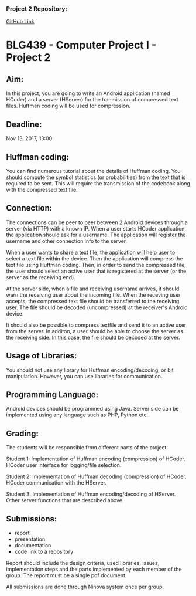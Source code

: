 ### Project 2 Repository:

[GitHub Link](https://github.com/cobang/HCoder-HServer)


BLG439 - Computer Project I - Project 2
========================================

Aim:
----

In this project, you are going to write an Android application (named HCoder) and a server (HServer) for the tranmission of compressed text files. Huffman coding will be used for compression.

Deadline:
---------

Nov 13, 2017, 13:00


Huffman coding:
---------------

You can find numerous tutorial about the details of Huffman coding. You should compute the symbol statistics (or probabilities) from the text that is required to be sent. This will require the transmission of the codebook along with the compressed text file.

Connection:
-----------

The connections can be peer to peer between 2 Android devices through a server (via HTTP) with a known IP.
When a user starts HCoder application, the application should ask for a username.
The application will register the username and other connection info to the server.

When a user wants to share a text file, the application will help user to select a text file within the device. Then the application will compress the text file using Huffman coding. Then, in order to send the compressed file, the user should select an active user that is registered at the server (or the server as the receiving end).

At the server side, when a file and receiving username arrives, it should warn the receiving user about the incoming file. When the receving user accepts, the compressed text file should be transferred to the receiving
user. The file should be decoded (uncompressed) at the receiver's Android device.

It should also be possible to compress textfile and send it to an active user from the server. In additon, a user should be able to choose the server as the receiving side. In this case, the file should be decoded at the server.

Usage of Libraries:
-------------------

You should not use any library for Huffman encoding/decoding, or bit manipulation. However, you can use libraries for communication.

Programming Language:
---------------------

Android devices should be programmed using Java. Server side can be implemented using any language such as PHP, Python etc.

Grading:
--------

The students will be responsible from different parts of the project.

Student 1:
Implementation of Huffman encoding (compression) of HCoder.
HCoder user interface for logging/file selection.

Student 2:
Implementation of Huffman decoding (compression) of HCoder.
HCoder communication with the HServer.

Student 3:
Implementation of Huffman encoding/decoding of HServer.
Other server functions that are described above.

Submissions:
------------

- report
- presentation
- documentation
- code link to a repository

Report should include the design criteria, used libraries, issues, implementation steps and the parts implemented by each member of the group. The report must be a single pdf document.

All submissions are done through Ninova system once per group.
